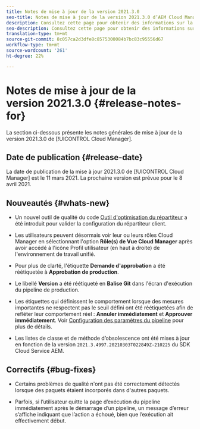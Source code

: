 ```yaml
---
title: Notes de mise à jour de la version 2021.3.0
seo-title: Notes de mise à jour de la version 2021.3.0 d’AEM Cloud Manager
description: Consultez cette page pour obtenir des informations sur la version 2021.3.0 de Cloud Manager
seo-description: Consultez cette page pour obtenir des informations sur la version 2021.3.0 d’AEM Cloud Manager
translation-type: tm+mt
source-git-commit: 8c057ca2d3dfe8c8575300084b7bc83c95556d67
workflow-type: tm+mt
source-wordcount: '261'
ht-degree: 22%

---
```


# Notes de mise à jour de la version 2021.3.0 {#release-notes-for}

La section ci-dessous présente les notes générales de mise à jour de la version 2021.3.0 de [!UICONTROL Cloud Manager].

## Date de publication {#release-date}

La date de publication de la mise à jour 2021.3.0 de [!UICONTROL Cloud Manager] est le 11 mars 2021.
La prochaine version est prévue pour le 8 avril 2021.

## Nouveautés {#whats-new}

* Un nouvel outil de qualité du code [Outil d&#39;optimisation du répartiteur](https://experienceleague.adobe.com/docs/experience-manager-cloud-manager/using/how-to-use/custom-code-quality-rules.html?lang=en#dispatcher-optimization-tool-rules) a été introduit pour valider la configuration du répartiteur client.

* Les utilisateurs peuvent désormais voir leur ou leurs rôles Cloud Manager en sélectionnant l&#39;option **Rôle(s) de Vue Cloud Manager** après avoir accédé à l&#39;icône Profil utilisateur (en haut à droite) de l&#39;environnement de travail unifié.

* Pour plus de clarté, l&#39;étiquette **Demande d&#39;approbation** a été réétiquetée à **Approbation de production**.

* Le libellé **Version** a été réétiqueté en **Balise Git** dans l&#39;écran d&#39;exécution du pipeline de production.

* Les étiquettes qui définissent le comportement lorsque des mesures importantes ne respectent pas le seuil défini ont été réétiquetées afin de refléter leur comportement réel : **Annuler immédiatement** et **Approuver immédiatement**. Voir [Configuration des paramètres du pipeline](https://experienceleague.adobe.com/docs/experience-manager-cloud-manager/using/how-to-use/configuring-pipeline.html?lang=en#configuring-the-pipeline-settings-from-cloud-manager) pour plus de détails.

* Les listes de classe et de méthode d’obsolescence ont été mises à jour en fonction de la version `2021.3.4997.20210303T022849Z-210225` du SDK Cloud Service AEM.

## Correctifs {#bug-fixes}

* Certains problèmes de qualité n&#39;ont pas été correctement détectés lorsque des paquets étaient incorporés dans d&#39;autres paquets.

* Parfois, si l’utilisateur quitte la page d’exécution du pipeline immédiatement après le démarrage d’un pipeline, un message d’erreur s’affiche indiquant que l’action a échoué, bien que l’exécution ait effectivement début.